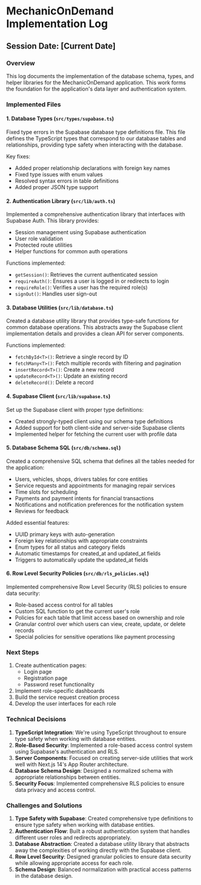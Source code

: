 # MechanicOnDemand Implementation Log

## Session Date: [Current Date]

### Overview

This log documents the implementation of the database schema, types, and helper libraries for the MechanicOnDemand application. This work forms the foundation for the application's data layer and authentication system.

### Implemented Files

#### 1. Database Types (`src/types/supabase.ts`)

Fixed type errors in the Supabase database type definitions file. This file defines the TypeScript types that correspond to our database tables and relationships, providing type safety when interacting with the database.

Key fixes:
- Added proper relationship declarations with foreign key names
- Fixed type issues with enum values
- Resolved syntax errors in table definitions
- Added proper JSON type support

#### 2. Authentication Library (`src/lib/auth.ts`)

Implemented a comprehensive authentication library that interfaces with Supabase Auth. This library provides:

- Session management using Supabase authentication
- User role validation
- Protected route utilities
- Helper functions for common auth operations

Functions implemented:
- `getSession()`: Retrieves the current authenticated session
- `requireAuth()`: Ensures a user is logged in or redirects to login
- `requireRole()`: Verifies a user has the required role(s)
- `signOut()`: Handles user sign-out

#### 3. Database Utilities (`src/lib/database.ts`)

Created a database utility library that provides type-safe functions for common database operations. This abstracts away the Supabase client implementation details and provides a clean API for server components.

Functions implemented:
- `fetchById<T>()`: Retrieve a single record by ID
- `fetchMany<T>()`: Fetch multiple records with filtering and pagination
- `insertRecord<T>()`: Create a new record
- `updateRecord<T>()`: Update an existing record
- `deleteRecord()`: Delete a record

#### 4. Supabase Client (`src/lib/supabase.ts`)

Set up the Supabase client with proper type definitions:
- Created strongly-typed client using our schema type definitions
- Added support for both client-side and server-side Supabase clients
- Implemented helper for fetching the current user with profile data

#### 5. Database Schema SQL (`src/db/schema.sql`)

Created a comprehensive SQL schema that defines all the tables needed for the application:
- Users, vehicles, shops, drivers tables for core entities
- Service requests and appointments for managing repair services
- Time slots for scheduling
- Payments and payment intents for financial transactions
- Notifications and notification preferences for the notification system
- Reviews for feedback

Added essential features:
- UUID primary keys with auto-generation
- Foreign key relationships with appropriate constraints
- Enum types for all status and category fields
- Automatic timestamps for created_at and updated_at fields
- Triggers to automatically update the updated_at fields

#### 6. Row Level Security Policies (`src/db/rls_policies.sql`)

Implemented comprehensive Row Level Security (RLS) policies to ensure data security:
- Role-based access control for all tables
- Custom SQL function to get the current user's role
- Policies for each table that limit access based on ownership and role
- Granular control over which users can view, create, update, or delete records
- Special policies for sensitive operations like payment processing

### Next Steps

1. Create authentication pages:
   - Login page
   - Registration page
   - Password reset functionality
2. Implement role-specific dashboards
3. Build the service request creation process
4. Develop the user interfaces for each role

### Technical Decisions

1. **TypeScript Integration**: We're using TypeScript throughout to ensure type safety when working with database entities.
2. **Role-Based Security**: Implemented a role-based access control system using Supabase's authentication and RLS.
3. **Server Components**: Focused on creating server-side utilities that work well with Next.js 14's App Router architecture.
4. **Database Schema Design**: Designed a normalized schema with appropriate relationships between entities.
5. **Security Focus**: Implemented comprehensive RLS policies to ensure data privacy and access control.

### Challenges and Solutions

1. **Type Safety with Supabase**: Created comprehensive type definitions to ensure type safety when working with database entities.
2. **Authentication Flow**: Built a robust authentication system that handles different user roles and redirects appropriately.
3. **Database Abstraction**: Created a database utility library that abstracts away the complexities of working directly with the Supabase client.
4. **Row Level Security**: Designed granular policies to ensure data security while allowing appropriate access for each role.
5. **Schema Design**: Balanced normalization with practical access patterns in the database design. 